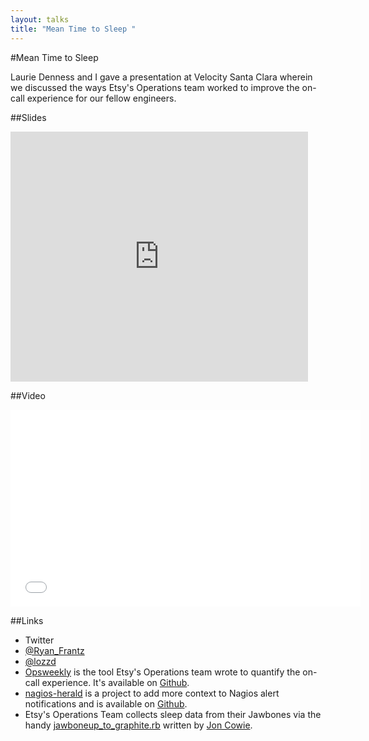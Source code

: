 ```yaml
---
layout: talks
title: "Mean Time to Sleep "
---
```


#Mean Time to Sleep

Laurie Denness and I gave a presentation at Velocity Santa Clara wherein
we discussed the ways Etsy's Operations team worked to improve the on-call experience for our fellow engineers.

##Slides
<iframe src="http://www.slideshare.net/slideshow/embed_code/36305607" width="476" height="400" frameborder="0" marginwidth="0" marginheight="0" scrolling="no"></iframe>

##Video
<iframe width="560" height="315" src="//www.youtube.com/embed/FLqucVb_et0" frameborder="0" allowfullscreen></iframe>

##Links

* Twitter
 * [@Ryan_Frantz](https://twitter.com/Ryan_Frantz)
 * [@lozzd](https://twitter.com/lozzd)
* [Opsweekly](http://codeascraft.com/2014/06/19/opsweekly-measuring-on-call-experience-with-alert-classification/)
is the tool Etsy's Operations team wrote to quantify the on-call experience.
It's available on [Github](https://github.com/etsy/opsweekly).
* [nagios-herald](http://codeascraft.com/2014/06/06/introducing-nagios-herald/) is a
project to add more context to Nagios alert notifications and is available on
[Github](https://github.com/etsy/nagios-herald).
* Etsy's Operations Team collects sleep data from their Jawbones via the handy
[jawboneup\_to\_graphite.rb](https://github.com/jonlives/jawboneup_to_graphite)
written by [Jon Cowie](https://twitter.com/jonlives).
